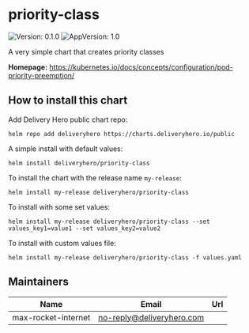 # priority-class

![Version: 0.1.0](https://img.shields.io/badge/Version-0.1.0-informational?style=flat-square) ![AppVersion: 1.0](https://img.shields.io/badge/AppVersion-1.0-informational?style=flat-square)

A very simple chart that creates priority classes

**Homepage:** <https://kubernetes.io/docs/concepts/configuration/pod-priority-preemption/>

## How to install this chart

Add Delivery Hero public chart repo:

```console
helm repo add deliveryhero https://charts.deliveryhero.io/public
```

A simple install with default values:

```console
helm install deliveryhero/priority-class
```

To install the chart with the release name `my-release`:

```console
helm install my-release deliveryhero/priority-class
```

To install with some set values:

```console
helm install my-release deliveryhero/priority-class --set values_key1=value1 --set values_key2=value2
```

To install with custom values file:

```console
helm install my-release deliveryhero/priority-class -f values.yaml
```

## Maintainers

| Name | Email | Url |
| ---- | ------ | --- |
| max-rocket-internet | no-reply@deliveryhero.com |  |
